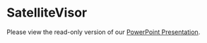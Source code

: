 # SatelliteVisor

Please view the read-only version of our [PowerPoint Presentation](https://texastechuniversity-my.sharepoint.com/:p:/g/personal/aaron_arnold_ttu_edu/ERhx4UMOiuZHsp74CpvwQSgBBl3Im1EcDT8h70qeHQTkTg?e=bdlMrP). 
